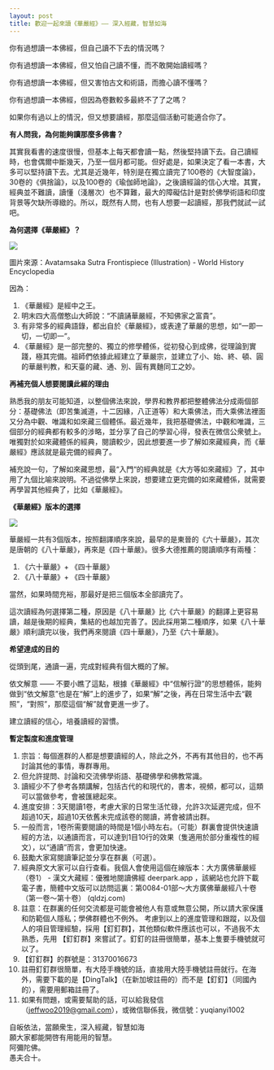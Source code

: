 ```yaml
---
layout: post
title: 歡迎一起來讀《華嚴經》—— 深入經藏，智慧如海
---
```


你有過想讀一本佛經，但自己讀不下去的情況嗎？

你有過想讀一本佛經，但又怕自己讀不懂，而不敢開始讀經嗎？

你有過想讀一本佛經，但又害怕古文和術語，而擔心讀不懂嗎？

你有過想讀一本佛經，但因為卷數較多最終不了了之嗎？

如果你有過以上的情況，但又想要讀經，那麼這個活動可能適合你了。

**有人問我，為何能夠讀那麼多佛書？**

其實我看書的速度很慢，但基本上每天都會讀一點，然後堅持讀下去。自己讀經時，也會偶爾中斷幾天，乃至一個月都可能。但好處是，如果決定了看一本書，大多可以堅持讀下去。尤其是近幾年，特別是在獨立讀完了100卷的《大智度論》，30卷的《俱捨論》，以及100卷的《瑜伽師地論》，之後讀經論的信心大增。其實，經典並不難讀，讀懂（淺層次）也不算難，最大的障礙估計是對於佛學術語和印度背景等欠缺所導緻的。所以，既然有人問，也有人想要一起讀經，那我們就試一試吧。

**為何選擇《華嚴經》？**

![](../images/2023-05-29-18-49-24.png)

圖片來源：Avatamsaka Sutra Frontispiece (Illustration) - World History Encyclopedia

因為：
1. 《華嚴經》是經中之王。
2. 明末四大高僧憨山大師說：“不讀誦華嚴經，不知佛家之富貴”。
3. 有非常多的經典語錄，都出自於《華嚴經》，或表達了華嚴的思想，如“一即一切，一切即一”。
4. 《華嚴經》是一部完整的、獨立的修學體係，從初發心到成佛，從理論到實踐，極其完備。祖師們依據此經建立了華嚴宗，並建立了小、始、終、頓、圓的華嚴判教，和天臺的藏、通、別、圓有異麯同工之妙。

**再補充個人想要閱讀此經的理由**

熟悉我的朋友可能知道，以整個佛法來說，學界和教界都把整體佛法分成兩個部分：基礎佛法（即苦集滅道，十二因緣，八正道等）和大乘佛法，而大乘佛法裡面又分為中觀、唯識和如來藏三個體係。最近幾年，我把基礎佛法，中觀和唯識，三個部分的經典都有較多的涉略，並分享了自己的學習心得，發表在微信公衆號上。唯獨對於如來藏體係的經典，閱讀較少，因此想要進一步了解如來藏經典，而《華嚴經》應該就是最完備的經典了。

補充說一句，了解如來藏思想，最“入門“的經典就是《大方等如來藏經》了，其中用了九個比喻來說明。不過從佛學上來說，想要建立更完備的如來藏體係，就需要再學習其他經典了，比如《華嚴經》。

**《華嚴經》版本的選擇**

![](../images/2023-05-29-18-50-28.png)

華嚴經一共有3個版本，按照翻譯順序來說，最早的是東晉的《六十華嚴》，其次是唐朝的《八十華嚴》，再來是《四十華嚴》。很多大德推薦的閱讀順序有兩種：

1. 《六十華嚴》+ 《四十華嚴》
2. 《八十華嚴》+ 《四十華嚴》

當然，如果時間充裕，那最好是把三個版本全部讀完了。

這次讀經為何選擇第二種，原因是《八十華嚴》比《六十華嚴》的翻譯上更容易讀，越是後期的經典，集結的也越加完善了。因此採用第二種順序，如果《八十華嚴》順利讀完以後，我們再來閱讀《四十華嚴》，乃至《六十華嚴》。

**希望達成的目的**

從頭到尾，通讀一遍，完成對經典有個大概的了解。

依文解意 —— 不要小瞧了這點，根據《華嚴經》中“信解行證”的思想體係，能夠做到“依文解意”也是在“解”上的進步了，如果“解”之後，再在日常生活中去“觀照”，“對照”，那麼這個“解”就會更進一步了。

建立讀經的信心，培養讀經的習慣。

**暫定製度和進度管理**

1. 宗旨：每個進群的人都是想要讀經的人，除此之外，不再有其他目的，也不再討論其他的事情，專群專用。
2. 但允許提問、討論和交流佛學術語、基礎佛學和佛教常識。
3. 讀經少不了參考各類講解，包括古代的和現代的，書本，視頻，都可以，這類可以當做參考，會被匯總起來。
4. 進度安排：3天閱讀1卷，考慮大家的日常生活忙碌，允許3次延遲完成，但不超過10天，超過10天依舊未完成該卷的閱讀，將會被請出群。
5. 一般而言，1卷所需要閱讀的時間是1個小時左右。（可能）群裏會提供快速讀經的方法，以通讀而言，可以達到1目10行的效果（隻適用於部分重複性的經文），以“通讀”而言，會更加快速。
6. 鼓勵大家寫閱讀筆記並分享在群裏（可選）。
7. 經典原文大家可以自行查看。我個人會使用這個在線版本：大方廣佛華嚴經（卷1） - 漢文大藏經：優雅地閱讀佛經 deerpark.app ，該網站也允許下載電子書，簡體中文版可以訪問這裏：第0084-01部～大方廣佛華嚴經八十卷（第一卷～第十卷） (qldzj.com) 
8. 註意：在群裏的任何交流都是可能會被他人有意或無意公開，所以請大家保護和防範個人隱私；學佛群體也不例外。
考慮到以上的進度管理和跟蹤，以及個人的項目管理經驗，採用【釘釘群】，其他類似軟件應該也可以，不過我不太熟悉，先用 【釘釘群】來嘗試了。釘釘的註冊很簡單，基本上隻要手機號就可以了。
  1. 【釘釘群】的群號是：31370016673
  2. 註冊釘釘群很簡單，有大陸手機號的話，直接用大陸手機號註冊就行。在海外，需要下載的是【DingTalk】（在新加坡註冊的）而不是【釘釘】（同國內的），需要用郵箱註冊了。
9. 如果有問題，或需要幫助的話，可以給我發信 （jeffwoo2019@gmail.com），或微信聯係我，微信號：yuqianyi1002

自皈依法，當願衆生，深入經藏，智慧如海<br/>
願大家都能開啓有用能用的智慧。<br/>
阿彌陀佛。<br/>
愚夫合十。
